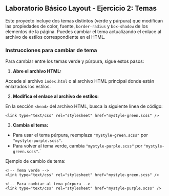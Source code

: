 ## Laboratorio Básico Layout - Ejercicio 2: Temas

Este proyecto incluye dos temas distintos (verde y púrpura) que modifican las propiedades de color, fuente, `border-radius` y `box-shadow` de los elementos de la página. Puedes cambiar el tema actualizando el enlace al archivo de estilos correspondiente en el HTML.

### Instrucciones para cambiar de tema

Para cambiar entre los temas verde y púrpura, sigue estos pasos:

1. **Abre el archivo HTML:**

Accede al archivo `index.html` o al archivo HTML principal donde están enlazados los estilos.

2. **Modifica el enlace al archivo de estilos:**

En la sección `<head>` del archivo HTML, busca la siguiente línea de código:

```
<link type="text/css" rel="stylesheet" href="mystyle-green.scss" />
```

3. **Cambia el tema:**

- Para usar el tema púrpura, reemplaza `"mystyle-green.scss"` por `"mystyle-purple.scss"`.
- Para volver al tema verde, cambia `"mystyle-purple.scss"` por `"mystyle-green.scss"`.`

Ejemplo de cambio de tema:

```
<!-- Tema verde -->
<link type="text/css" rel="stylesheet" href="mystyle-green.scss" />

<!-- Para cambiar al tema púrpura -->
<link type="text/css" rel="stylesheet" href="mystyle-purple.scss" />
```
